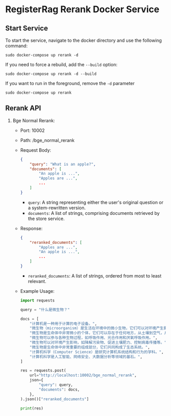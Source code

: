 # RegisterRag Rerank Docker Service

## Start Service

To start the service, navigate to the docker directory and use the following command:

``` shell
sudo docker-compose up rerank -d
```

If you need to force a rebuild, add the `--build` option:

``` shell
sudo docker-compose up rerank -d --build
```

If you want to run in the foreground, remove the `-d` parameter

``` shell
sudo docker-compose up rerank
```

## Rerank API

1. Bge Normal Rerank:

   - Port: 10002

   - Path: /bge_normal_rerank

   - Request Body:

     ``` json
     {
         "query": "What is an apple?",
         "documents": [
             "An apple is ...",
             "Apples are ...",
             ...
         ]
     }
     ```

     - `query`: A string representing either the user's original question or a system-rewritten version.
     - `documents`: A list of strings, comprising documents retrieved by the store service.

   - Response:

     ```json
     {
         "reranked_documents": [
             "Apples are ...",
             "An apple is ...",
             ...
         ]
     }
     ```

     - `reranked_documents`: A list of strings, ordered from most to least relevant.

   - Example Usage:

     ``` python
     import requests
     
     query = "什么是微生物？"
     
     docs = [
         "计算机是一种用于计算的电子设备。",
         "微生物（microorganism）是生活在环境中的微小生物，它们可以对环境产生影响，并参与生物圈的形成。",
         "微生物是生命体中非常微小的个体，它们可以存在于任何地方，从土壤到空气，从海洋到高山。",
         "微生物可以参与各种生物过程，如呼吸作用、光合作用和厌氧呼吸作用。",
         "微生物可以对环境产生影响，如降解污染物、促进土壤肥力、控制病毒传播等。",
         "微生物是生命体中非常重要的组成部分，它们共同构成了生态系统。",
         "计算机科学（Computer Science）是研究计算机系统结构和行为的学科。",
         "计算机科学是人工智能、网络安全、大数据分析等领域的基石。",
     ]
     
     res = requests.post(
         url="http://localhost:10002/bge_normal_rerank",
         json={
             "query": query,
             "documents": docs,
         },
     ).json()["reranked_documents"]
     
     print(res)
     ```
